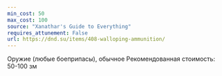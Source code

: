 ```yaml
---
min_cost: 50
max_cost: 100
source: "Xanathar's Guide to Everything"
requires_attunement: False
url: https://dnd.su/items/408-walloping-ammunition/
---
```


Оружие (любые боеприпасы), обычное
Рекомендованная стоимость: 50-100 зм